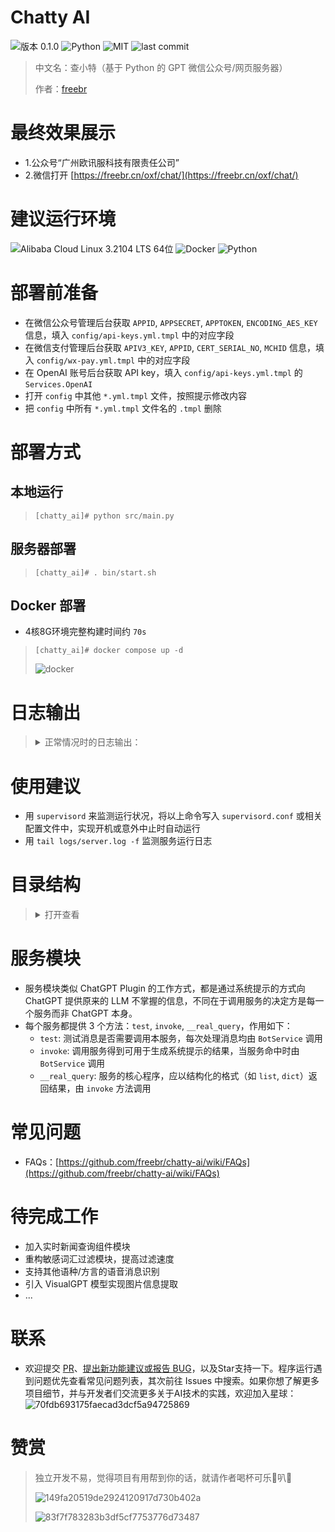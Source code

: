 # Chatty AI
![版本 0.1.0](https://img.shields.io/badge/version-0.1.0-blue.svg)
![Python](https://img.shields.io/badge/language-python-blue)
![MIT](https://img.shields.io/badge/license-MIT-blue.svg)
![last commit](https://img.shields.io/github/last-commit/freebr/chatty-ai)

> 中文名：查小特（基于 Python 的 GPT 微信公众号/网页服务器）
>
> 作者：[freebr](https://github.com/freebr)

# 最终效果展示
- 1.公众号“广州欧讯服科技有限责任公司”
- 2.微信打开 [https://freebr.cn/oxf/chat/](https://freebr.cn/oxf/chat/)

# 建议运行环境
![Alibaba Cloud Linux 3.2104 LTS 64位](https://img.shields.io/badge/Alibaba%20Cloud%20Linux-^3.2104%20LTS%2064bit-green.svg)
![Docker](https://img.shields.io/badge/Docker-^23.0.0-green.svg)
![Python](https://img.shields.io/badge/Python-^3.10.7-green.svg)

# 部署前准备
- 在微信公众号管理后台获取 `APPID`, `APPSECRET`, `APPTOKEN`, `ENCODING_AES_KEY` 信息，填入 `config/api-keys.yml.tmpl` 中的对应字段
- 在微信支付管理后台获取 `APIV3_KEY`, `APPID`, `CERT_SERIAL_NO`, `MCHID` 信息，填入 `config/wx-pay.yml.tmpl` 中的对应字段
- 在 OpenAI 账号后台获取 API key，填入 `config/api-keys.yml.tmpl` 的 `Services.OpenAI`
- 打开 `config` 中其他 `*.yml.tmpl` 文件，按照提示修改内容
- 把 `config` 中所有 `*.yml.tmpl` 文件名的 `.tmpl` 删除

# 部署方式
## 本地运行
> `[chatty_ai]# python src/main.py`

## 服务器部署
> `[chatty_ai]# . bin/start.sh`

## Docker 部署
- 4核8G环境完整构建时间约 `70s`
> `[chatty_ai]# docker compose up -d`
>
> ![docker](https://user-images.githubusercontent.com/12162720/232187178-52ac637a-30aa-43d3-8340-f49fe3d97550.png)

# 日志输出
> <details>
>   <summary>正常情况时的日志输出：</summary>
>
> 2023-03-17 08:37:44,709 - BOT - INFO: 敏感词词典加载成功，数量：17270
>
> 2023-03-17 08:37:44,711 - BOT - INFO: 加载服务[PhoneService]成功
>
> 2023-03-17 08:37:44,711 - BOT - INFO: 加载服务[WeatherService]成功
>
> 2023-03-17 08:37:44,711 - BOT - INFO: 加载服务[ExpressService]成功
>
> 2023-03-17 08:37:44,711 - BOT - INFO: 加载服务[IpService]成功
>
> 2023-03-17 08:37:44,711 - BOT - INFO: 加载服务成功，数量：4
>
> 2023-03-17 08:37:44,757 - USERMGR - INFO: VIP 用户列表加载成功
>
> 2023-03-17 08:37:44,757 - AUTOREPLYMGR - INFO: 自动回复消息模板加载成功
>
> 2023-03-17 08:37:44,758 - ARTICLEMGR - INFO: 文章 ID 列表加载成功，数量：2
>
> 2023-03-17 08:37:44,758 - GROUPCHATMGR - INFO: 群聊 ID 列表加载成功，数量：2
>
> 2023-03-17 08:37:44,758 - GROUPCHATMGR - INFO: 加载语音角色信息成功，TTS类型：ms-tts，数量：38，推荐角色数量：5
>
> 2023-03-17 08:37:44,759 - CONTROLLER - INFO: 用户 oKXSw6j9Mkw7sRgRSBO3jeRRjZ4Q 发送消息，长度：12
>
> 2023-03-17 08:37:44,764 - BOT - INFO: 消息数量：2
>
> 2023-03-17 08:37:44,764 - openai - DEBUG: message='Request to OpenAI API' method=post path=https://api.openai.com/v1/chat/completions
> </details>

# 使用建议
- 用 `supervisord` 来监测运行状况，将以上命令写入 `supervisord.conf` 或相关配置文件中，实现开机或意外中止时自动运行
- 用 `tail logs/server.log -f` 监测服务运行日志

# 目录结构
> <details>
>   <summary>打开查看</summary>
>
> bin: 命令存放目录
>
>> tts: TTS 服务
>>
>>> xf-tts: 讯飞 TTS 服务（命令位于`bin`子目录）
>>
>> start.sh: 不用容器时，本服务的部署命令
>
> cert: 证书存放目录
>
>> wxpay: 微信支付相关证书
>>
>>> client: 微信支付 SSL 证书
>>>
>>> key: 微信支付商户证书和私钥
>
> config: 配置文件存放目录（部署前需将 `.yml.tmpl` 改成 `.yml` 并修改配置）
>
>> access-tokens.yml: access token 列表
>>
>> api-keys.yml: API 密钥列表
>>
>> article-urls.yml: 文章地址列表
>>
>> autoreply.yml: 自动回复内容列表
>>
>> usage-article-id.yml: 用法介绍文章 ID
>>
>> upgrade-article-id.yml: 升级额度文章 ID
>>
>> wx-pay.yml: 微信支付商户信息
>
> data: 运行时数据存放目录
>
>> images: 图片文件存放目录（所有图片均可通过 API: `image/<type>/clear` 删除）
>>
>>> avatar: 用户头像存放目录（结合网页版使用）
>>>
>>> dalle: 文生图输出图片存放目录
>>>
>>> img2img: 图生图输出图片存放目录
>>>
>>> markdown: 消息 Markdown 代码内提取图片存放目录
>>>
>>> poster: 分享海报图片存放目录
>>>
>>> qrcode: 分享/Native支付二维码图片存放目录
>>>
>>> upload: 用户上传图片存放目录
>>>
>> sensitive-words: 敏感词典存放目录（自行上传 `*.txt` 格式文件，每行一个词语）
>>
>> tts: 合成语音输出文件存放目录
>>
>>> azure-tts: Azure TTS 合成语音输出文件存放目录
>>>
>>> xf-tts: 讯飞 TTS 合成语音输出文件存放目录
>>
>> users: 用户账号信息存放目录
>>
>>> vip-list.json: VIP 用户 openid 列表
>>>
>>> pay-info.yml: 支付信息列表
>>
>> docker-files: Docker 镜像构建所需文件
>>
>>> clash-config: Clash 配置文件，应包含 `Country.mmdb`, `config.yaml`
>>
>> logs: 日志目录
>>
>>> <日期>.log: 启动于<日期>的日志文件
>>
> src: 模块所在目录
>> controller: 控制器模块
>>
>>> api_controller.py: API 控制器，实现微信消息收发和事件处理、与 `bot` 实例的消息通信、RESTful API 接口等
>>>
>>> static_controller.py: 静态页面控制器，响应静态页面请求，如环境已部署 `nginx`, `apache` 等 HTTP 服务器则不必使用
>>>
>>> websocket_controller.py: Websocket 服务控制器，实现基于 WSS 服务器的消息收发、与 `bot` 实例的消息通信，用于面向支持流式输出的客户端（如 Web 端、小程序、APP）提供服务
>>
>> crypt.py: 微信消息加解密 SDK，[详见官方文档](https://developers.weixin.qq.com/doc/offiaccount/Message_Management/Message_encryption_and_decryption_instructions.html)
>>
>> handler.py: 处理程序模块
>>
>>> message_handler.py: 消息内容处理程序，目前用于实现对消息的分段输出、敏感词过滤
>>>
>>> code_snippet_handler.py: 代码片段处理程序，实现将消息中代码片段链接到在线调试工具
>>>
>>> wave_manager.py: 波形文件处理程序，实现对 `*.wav` 波形文件到 `*.amr` 文件的转换
>>
>> helper: 辅助模块
>>
>>> formatter.py: 格式化模块，包含各种对字符串进行编解码和封装的常用函数
>>>
>>> wx_menu.py: 微信公众号菜单内容定义模块
>>>
>> manager: 组件模块
>>
>>> article_manager.py: 公众号文章组件模块，实现公众号文章地址的存取查询（推广告用）
>>>
>>> autoreply_manager.py: 自动回复组件模块，实现公众号各种情况下的自动回复内容的存取查询
>>>
>>> group_chat_manager.py: 群聊信息组件模块，实现群聊二维码链接的存取查询
>>>
>>> img2img_manager.py: 以图生图组件模块，实现以图生图功能
>>>
>>> key_token_manager.py: 密钥令牌组件模块，实现微信公众号及第三方服务的密钥和令牌的存取查询
>>>
>>> payment_manager.py: 支付组件模块，实现微信支付功能调用、回调事件中转、支付信息列表的存取查询
>>>
>>> poster_manager.py: 分享海报组件模块，实现分享海报的生成
>>>
>>> qrcode_manager.py: 二维码组件模块，实现二维码的生成
>>>
>>> user_manager.py: 用户信息组件模块，实现用户和账号信息的存取
>>>
>>> voices_manager.py: 合成语音组件模块，实现合成语音接口的调用
>>>
>>> wx_access_token_manager.py: 微信 access token 组件模块，实现微信公众号 access token 的查询和定时更新
>>>
>>> wxjsapi_manager.py: 微信 JSAPI 组件模块，通过调用微信 JSAPI 实现 H5 页面授权的功能，详见[官方文档](https://developers.weixin.qq.com/doc/offiaccount/OA_Web_Apps/JS-SDK.html)
>>
>> monitor: 监视模块
>>
>>> user_monitor.py: 用户信息监视模块，实现每日统计信息刷新
>>
>> service：服务模块
>>
>>> bot_service.py: 实现 OpenAI LLM 接口调用，其他服务依赖此服务
>>>
>>> exchange_service.py: 实现实时汇率查询
>>>
>>> express_service.py: 实现快递物流进度查询
>>>
>>> ip_service.py: 实现 IP 归属地查询
>>>
>>> joke_service.py: 实现笑话查询
>>>
>>> movie_service.py: 实现上映电影信息查询
>>>
>>> phone_service.py: 实现手机号码归属地查询
>>>
>>> weather_service.py: 实现实时和预报天气查询
>>>
>>> wolfram_service.py: 实现 Wolfram|Alpha 知识引擎信息查询
>>
>> const.py: 全局常量和环境变量定义模块
>>
>> var.py: 全局变量定义模块
>
> static: 静态页面存放目录
>
> supervisor: supervisord 服务的配置存放目录
>
> docker-compose.yml: Docker Compose 配置文件
>
> Dockerfile: Docker 镜像配置文件
> </details>

# 服务模块
- 服务模块类似 ChatGPT Plugin 的工作方式，都是通过系统提示的方式向 ChatGPT 提供原来的 LLM 不掌握的信息，不同在于调用服务的决定方是每一个服务而非 ChatGPT 本身。
- 每个服务都提供 3 个方法：`test`, `invoke`, `__real_query`，作用如下：
    - `test`: 测试消息是否需要调用本服务，每次处理消息均由 `BotService` 调用
    - `invoke`: 调用服务得到可用于生成系统提示的结果，当服务命中时由 `BotService` 调用
    - `__real_query`: 服务的核心程序，应以结构化的格式（如 `list`, `dict`）返回结果，由 `invoke` 方法调用

# 常见问题
- FAQs：[https://github.com/freebr/chatty-ai/wiki/FAQs](https://github.com/freebr/chatty-ai/wiki/FAQs)

# 待完成工作
- 加入实时新闻查询组件模块
- 重构敏感词汇过滤模块，提高过滤速度
- 支持其他语种/方言的语音消息识别
- 引入 VisualGPT 模型实现图片信息提取
- ...

# 联系
- 欢迎提交 [PR](https://github.com/freebr/chatty-ai/pulls)、[提出新功能建议或报告 BUG](https://github.com/freebr/chatty-ai/issues)，以及Star支持一下。程序运行遇到问题优先查看常见问题列表，其次前往 Issues 中搜索。如果你想了解更多项目细节，并与开发者们交流更多关于AI技术的实践，欢迎加入星球：
![70fdb693175faecad3dcf5a94725869](https://user-images.githubusercontent.com/12162720/232187304-d5c9ee02-b283-4fd0-9a5b-2e937a16370c.jpg)

# 赞赏
> 独立开发不易，觉得项目有用帮到你的话，就请作者喝杯可乐🥤叭🤗
> 
> ![149fa20519de2924120917d730b402a](https://user-images.githubusercontent.com/12162720/232190191-fbb991ff-0795-4b6e-a7ad-b93ae4222410.jpg)
> 
> ![83f7f783283b3df5cf7753776d73487](https://user-images.githubusercontent.com/12162720/232190198-5c05fd1d-3e88-4ffe-bad8-2f4c2e6db935.jpg)


